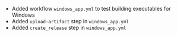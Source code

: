- Added workflow `windows_app.yml` to test building 
executables for Windows
- Added `upload-artifact` step in `windows_app.yml`
- Added `create_release` step in `windows_app.yml`